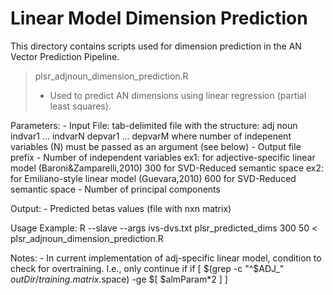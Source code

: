 # Linear Model Dimension Prediction #

This directory contains scripts used for dimension prediction in the AN Vector Prediction Pipeline.

> plsr_adjnoun_dimension_prediction.R
> * Used to predict AN dimensions using linear regression (partial least squares).

  Parameters:
	- Input File: tab-delimited file with the structure:
	      adj noun indvar1 ... indvarN depvar1 ... depvarM
	      where number of indepenent variables (N) must be passed as an argument (see below)
	- Output file prefix 
	- Number of independent variables 
	  	 ex1: for adjective-specific linear model (Baroni&Zamparelli,2010) 300 for SVD-Reduced semantic space
		 ex2: for Emiliano-style linear model (Guevara,2010) 600 for SVD-Reduced semantic space
	- Number of principal components

  Output:
	- Predicted betas values (file with nxn matrix) 

  Usage Example:
  	R --slave --args ivs-dvs.txt plsr_predicted_dims 300 50 < plsr_adjnoun_dimension_prediction.R

  Notes: 
  	 - In current implementation of adj-specific linear model, condition to check for overtraining.  I.e., only continue if 
	   if [ $(grep -c "^$ADJ_" $outDir/training.matrix.$space) -ge  $[ $almParam*2 ] ]